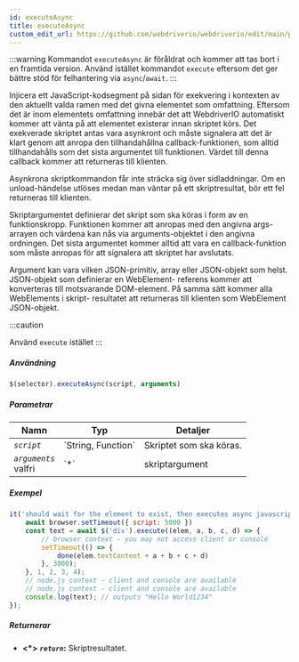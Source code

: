 ```yaml
---
id: executeAsync
title: executeAsync
custom_edit_url: https://github.com/webdriverio/webdriverio/edit/main/packages/webdriverio/src/commands/element/executeAsync.ts
---
```


:::warning
Kommandot `executeAsync` är föråldrat och kommer att tas bort i en framtida version.
Använd istället kommandot `execute` eftersom det ger bättre stöd för
felhantering via `async`/`await`.
:::

Injicera ett JavaScript-kodsegment på sidan för exekvering i kontexten av den aktuellt valda
ramen med det givna elementet som omfattning. Eftersom det är inom elementets omfattning innebär det att WebdriverIO
automatiskt kommer att vänta på att elementet existerar innan skriptet körs.
Det exekverade skriptet antas vara asynkront och måste signalera att det är klart genom att anropa
den tillhandahållna callback-funktionen, som alltid tillhandahålls som det sista argumentet till funktionen. Värdet
till denna callback kommer att returneras till klienten.

Asynkrona skriptkommandon får inte sträcka sig över sidladdningar. Om en unload-händelse utlöses medan man väntar
på ett skriptresultat, bör ett fel returneras till klienten.

Skriptargumentet definierar det skript som ska köras i form av en funktionskropp. Funktionen kommer
att anropas med den angivna args-arrayen och värdena kan nås via arguments-objektet
i den angivna ordningen. Det sista argumentet kommer alltid att vara en callback-funktion som måste anropas
för att signalera att skriptet har avslutats.

Argument kan vara vilken JSON-primitiv, array eller JSON-objekt som helst. JSON-objekt som definierar en WebElement-
referens kommer att konverteras till motsvarande DOM-element. På samma sätt kommer alla WebElements i skript-
resultatet att returneras till klienten som WebElement JSON-objekt.

:::caution

Använd `execute` istället
:::

##### Användning

```js
$(selector).executeAsync(script, arguments)
```

##### Parametrar

<table>
  <thead>
    <tr>
      <th>Namn</th><th>Typ</th><th>Detaljer</th>
    </tr>
  </thead>
  <tbody>
    <tr>
      <td><code><var>script</var></code></td>
      <td>`String, Function`</td>
      <td>Skriptet som ska köras.</td>
    </tr>
    <tr>
      <td><code><var>arguments</var></code><br /><span className="label labelWarning">valfri</span></td>
      <td>`*`</td>
      <td>skriptargument</td>
    </tr>
  </tbody>
</table>

##### Exempel

```js title="executeAsync.js"
it('should wait for the element to exist, then executes async javascript on the page with the element as first argument', async () => {
    await browser.setTimeout({ script: 5000 })
    const text = await $('div').execute((elem, a, b, c, d) => {
        // browser context - you may not access client or console
        setTimeout(() => {
            done(elem.textContent + a + b + c + d)
        }, 3000);
    }, 1, 2, 3, 4);
    // node.js context - client and console are available
    // node.js context - client and console are available
    console.log(text); // outputs "Hello World1234"
});
```

##### Returnerar

- **&lt;*&gt;**
            **<code><var>return</var></code>:**              Skriptresultatet.